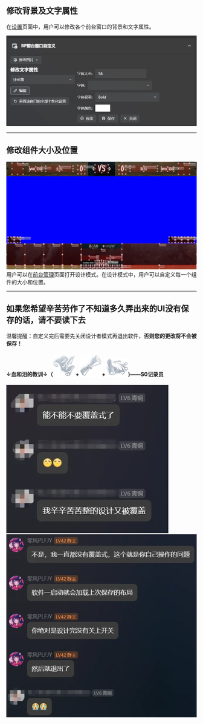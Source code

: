 
## 修改背景及文字属性

在[设置](ce62c7eeed84c4ffd74712d4e4e832f4)页面中，用户可以修改各个前台窗口的背景和文字属性。

![背景文字自定义](images/背景文字自定义.png)

---

## 修改组件大小及位置

![组件位置大小自定义|700](images/组件位置大小自定义.png)
用户可以在[前台管理](../页面/前台管理.md)页面打开设计模式。在设计模式中，用户可以自定义每一个组件的大小和位置。

---

## 如果您希望辛苦劳作了不知道多久弄出来的UI没有保存的话，请不要读下去

温馨提醒：自定义完后需要先关闭设计者模式再退出软件，**否则您的更改将不会被保存！**

#### ↓血和泪的教训↓（![超模记录|35](../images/记录.png)+![超模宣读|35](../images/宣读.png)+![超模采信|35](../images/采信.png))——S0记录员

![[没保存聊天记录1.png|]](images/没保存聊天记录1.png)![[没保存聊天记录2.png|250]](images/没保存聊天记录2.png)

‍